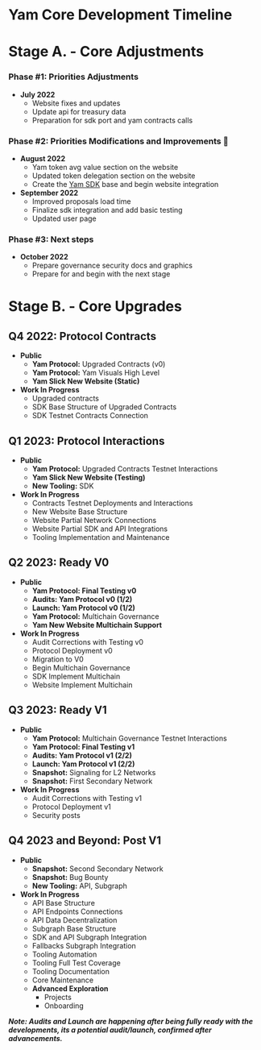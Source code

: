 
# Yam Core Development Timeline

# Stage A. - Core Adjustments

### Phase #1: **Priorities Adjustments**

- **July 2022**
    - Website fixes and updates
    - Update api for treasury data
    - Preparation for sdk port and yam contracts calls

### Phase #2: **Priorities Modifications and Improvements** 📌
- **August 2022**
    - Yam token avg value section on the website
    - Updated token delegation section on the website
    - Create the [Yam SDK](https://github.com/ethedev/yam-dev-docs/blob/master/yam-sdk.md) base and begin website integration
- **September 2022**
    - Improved proposals load time
    - Finalize sdk integration and add basic testing
    - Updated user page

### Phase #3: **Next steps**
- **October 2022**
    - Prepare governance security docs and graphics
    - Prepare for and begin with the next stage

# Stage B. - Core Upgrades

## Q4 2022: Protocol Contracts

- **Public**
    - **Yam Protocol:** Upgraded Contracts (v0)
    - **Yam Protocol:** Yam Visuals High Level
    - **Yam Slick New Website (Static)**
- **Work In Progress**
    - Upgraded contracts
    - SDK Base Structure of Upgraded Contracts
    - SDK Testnet Contracts Connection

## Q1 2023: Protocol Interactions

- **Public**
    - **Yam Protocol:** Upgraded Contracts Testnet Interactions
    - **Yam Slick New Website (Testing)**
    - **New Tooling:** SDK
- **Work In Progress**
    - Contracts Testnet Deployments and Interactions
    - New Website Base Structure
    - Website Partial Network Connections
    - Website Partial SDK and API Integrations
    - Tooling Implementation and Maintenance

## Q2 2023: Ready V0

- **Public**
    - **Yam Protocol: Final Testing v0**
    - **Audits: Yam Protocol v0 (1/2)**
    - **Launch: Yam Protocol v0 (1/2)**
    - **Yam Protocol:** Multichain Governance
    - **Yam New Website Multichain Support**
- **Work In Progress**
    - Audit Corrections with Testing v0
    - Protocol Deployment v0
    - Migration to V0
    - Begin Multichain Governance
    - SDK Implement Multichain
    - Website Implement Multichain

## Q3 2023: Ready V1

- **Public**
    - **Yam Protocol:** Multichain Governance Testnet Interactions
    - **Yam Protocol: Final Testing v1**
    - **Audits: Yam Protocol v1 (2/2)**
    - **Launch: Yam Protocol v1 (2/2)**
    - **Snapshot:** Signaling for L2 Networks
    - **Snapshot:** First Secondary Network
- **Work In Progress**
    - Audit Corrections with Testing v1
    - Protocol Deployment v1
    - Security posts

## Q4 2023 and Beyond: Post V1

- **Public**
    - **Snapshot:** Second Secondary Network
    - **Snapshot:** Bug Bounty
    - **New Tooling:** API, Subgraph
- **Work In Progress**
    - API Base Structure
    - API Endpoints Connections
    - API Data Decentralization
    - Subgraph Base Structure
    - SDK and API Subgraph Integration
    - Fallbacks Subgraph Integration
    - Tooling Automation
    - Tooling Full Test Coverage
    - Tooling Documentation
    - Core Maintenance
    - **Advanced Exploration**
        - Projects
        - Onboarding

***Note: Audits and Launch are happening after being fully ready with the developments, its a potential audit/launch, confirmed after advancements.***

